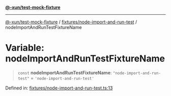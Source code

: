 [**@-xun/test-mock-fixture**](../../../README.md)

***

[@-xun/test-mock-fixture](../../../README.md) / [fixtures/node-import-and-run-test](../README.md) / nodeImportAndRunTestFixtureName

# Variable: nodeImportAndRunTestFixtureName

> `const` **nodeImportAndRunTestFixtureName**: `"node-import-and-run-test"` = `'node-import-and-run-test'`

Defined in: [fixtures/node-import-and-run-test.ts:13](https://github.com/Xunnamius/test-utils/blob/092a311cd9c7e00a7eedfbb90eacd9e7f2fb0150/packages/test-mock-fixture/src/fixtures/node-import-and-run-test.ts#L13)
